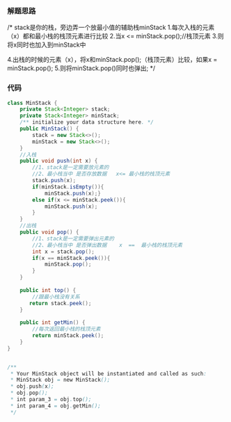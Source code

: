 ### 解题思路
/*
stack是你的栈，旁边弄一个放最小值的辅助栈minStack
1.每次入栈的元素（x）都和最小栈的栈顶元素进行比较
2.当x <= minStack.pop();//栈顶元素
3.则将x同时也加入到minStack中

4.出栈的时候的元素（x），将x和minStack.pop();（栈顶元素）比较，如果x = minStack.pop();
5.则将minStack.pop()同时也弹出;
*/
### 代码

```java
class MinStack {
    private Stack<Integer> stack;
    private Stack<Integer> minStack;
    /** initialize your data structure here. */
    public MinStack() {
        stack = new Stack<>();
        minStack = new Stack<>();
    }
    //入栈
    public void push(int x) {
        //1、stack是一定需要放元素的
        //2、最小栈当中 是否存放数据   x<= 最小栈的栈顶元素
        stack.push(x);
        if(minStack.isEmpty()){
            minStack.push(x);}
        else if(x <= minStack.peek()){
            minStack.push(x);
        }
    }
    //出栈
    public void pop() {
        //1、stack是一定需要弹出元素的
        //2、最小栈当中 是否弹出数据    x  ==  最小栈的栈顶元素
        int x = stack.pop();
        if(x == minStack.peek()){
            minStack.pop();
        }
    }
    
    public int top() {
        //跟最小栈没有关系
       return stack.peek();
    }
    
    public int getMin() {
        //每次返回最小栈的栈顶元素
        return minStack.peek();
    }
}


/**
 * Your MinStack object will be instantiated and called as such:
 * MinStack obj = new MinStack();
 * obj.push(x);
 * obj.pop();
 * int param_3 = obj.top();
 * int param_4 = obj.getMin();
 */
```